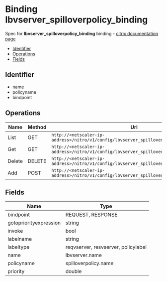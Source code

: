 # Binding lbvserver_spilloverpolicy_binding

Spec for **lbvserver_spilloverpolicy_binding** binding - [citrix documentation page](https://developer-docs.citrix.com/projects/netscaler-nitro-api/en/12.0/configuration/load-balancing/lbvserver_spilloverpolicy_binding/lbvserver_spilloverpolicy_binding/)

- [Identifier](#identifier)
- [Operations](#operations)
- [Fields](#fields)

## Identifier

- name
- policyname
- bindpoint

## Operations

| Name | Method | Url |
|----|----|----|
| List | GET | `http://<netscaler-ip-address>/nitro/v1/config/lbvserver_spilloverpolicy_binding` |
| Get | GET | `http://<netscaler-ip-address>/nitro/v1/config/lbvserver_spilloverpolicy_binding/<name>` |
| Delete | DELETE | `http://<netscaler-ip-address>/nitro/v1/config/lbvserver_spilloverpolicy_binding/<name>` |
| Add | POST | `http://<netscaler-ip-address>/nitro/v1/config/lbvserver_spilloverpolicy_binding` |

## Fields

| Name | Type |
|----|----|
| bindpoint | REQUEST, RESPONSE |
| gotopriorityexpression | string |
| invoke | bool |
| labelname | string |
| labeltype | reqvserver, resvserver, policylabel |
| name | lbvserver.name |
| policyname | spilloverpolicy.name |
| priority | double |

